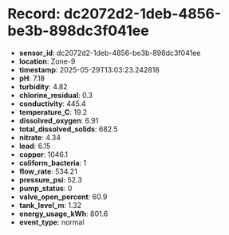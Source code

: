 # Record: dc2072d2-1deb-4856-be3b-898dc3f041ee

- **sensor_id**: dc2072d2-1deb-4856-be3b-898dc3f041ee
- **location**: Zone-9
- **timestamp**: 2025-05-29T13:03:23.242818
- **pH**: 7.18
- **turbidity**: 4.82
- **chlorine_residual**: 0.3
- **conductivity**: 445.4
- **temperature_C**: 19.2
- **dissolved_oxygen**: 6.91
- **total_dissolved_solids**: 682.5
- **nitrate**: 4.34
- **lead**: 6.15
- **copper**: 1046.1
- **coliform_bacteria**: 1
- **flow_rate**: 534.21
- **pressure_psi**: 52.3
- **pump_status**: 0
- **valve_open_percent**: 60.9
- **tank_level_m**: 1.32
- **energy_usage_kWh**: 801.6
- **event_type**: normal